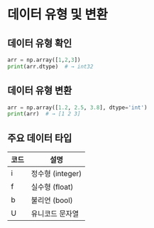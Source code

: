 # 데이터 유형 및 변환

## 데이터 유형 확인
```python
arr = np.array([1,2,3])
print(arr.dtype)  # → int32
```

## 데이터 유형 변환
```python
arr = np.array([1.2, 2.5, 3.8], dtype='int')
print(arr)  # → [1 2 3]
```

## 주요 데이터 타입
| 코드 | 설명             |
|------|------------------|
| i    | 정수형 (integer) |
| f    | 실수형 (float)   |
| b    | 불리언 (bool)    |
| U    | 유니코드 문자열  |
